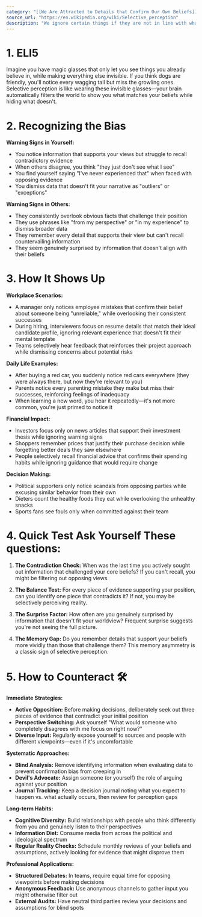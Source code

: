 ```yaml
---
category: "[[We Are Attracted to Details that Confirm Our Own Beliefs]]"
source_url: "https://en.wikipedia.org/wiki/Selective_perception"
description: "We ignore certain things if they are not in line with what we believe."
---
```


# 1. ELI5

Imagine you have magic glasses that only let you see things you already believe in, while making everything else invisible. If you think dogs are friendly, you'll notice every wagging tail but miss the growling ones. Selective perception is like wearing these invisible glasses—your brain automatically filters the world to show you what matches your beliefs while hiding what doesn't.

# 2. Recognizing the Bias ️

**Warning Signs in Yourself:**
- You notice information that supports your views but struggle to recall contradictory evidence
- When others disagree, you think "they just don't see what I see"
- You find yourself saying "I've never experienced that" when faced with opposing evidence
- You dismiss data that doesn't fit your narrative as "outliers" or "exceptions"

**Warning Signs in Others:**
- They consistently overlook obvious facts that challenge their position
- They use phrases like "from my perspective" or "in my experience" to dismiss broader data
- They remember every detail that supports their view but can't recall countervailing information
- They seem genuinely surprised by information that doesn't align with their beliefs

# 3. How It Shows Up

**Workplace Scenarios:**
- A manager only notices employee mistakes that confirm their belief about someone being "unreliable," while overlooking their consistent successes
- During hiring, interviewers focus on resume details that match their ideal candidate profile, ignoring relevant experience that doesn't fit their mental template
- Teams selectively hear feedback that reinforces their project approach while dismissing concerns about potential risks

**Daily Life Examples:**
- After buying a red car, you suddenly notice red cars everywhere (they were always there, but now they're relevant to you)
- Parents notice every parenting mistake they make but miss their successes, reinforcing feelings of inadequacy
- When learning a new word, you hear it repeatedly—it's not more common, you're just primed to notice it

**Financial Impact:**
- Investors focus only on news articles that support their investment thesis while ignoring warning signs
- Shoppers remember prices that justify their purchase decision while forgetting better deals they saw elsewhere
- People selectively recall financial advice that confirms their spending habits while ignoring guidance that would require change

**Decision Making:**
- Political supporters only notice scandals from opposing parties while excusing similar behavior from their own
- Dieters count the healthy foods they eat while overlooking the unhealthy snacks
- Sports fans see fouls only when committed against their team

# 4. Quick Test **Ask Yourself These questions:**

1. **The Contradiction Check:** When was the last time you actively sought out information that challenged your core beliefs? If you can't recall, you might be filtering out opposing views.

2. **The Balance Test:** For every piece of evidence supporting your position, can you identify one piece that contradicts it? If not, you may be selectively perceiving reality.

3. **The Surprise Factor:** How often are you genuinely surprised by information that doesn't fit your worldview? Frequent surprise suggests you're not seeing the full picture.

4. **The Memory Gap:** Do you remember details that support your beliefs more vividly than those that challenge them? This memory asymmetry is a classic sign of selective perception.

# 5. How to Counteract 🛠️

**Immediate Strategies:**
- **Active Opposition:** Before making decisions, deliberately seek out three pieces of evidence that contradict your initial position
- **Perspective Switching:** Ask yourself "What would someone who completely disagrees with me focus on right now?"
- **Diverse Input:** Regularly expose yourself to sources and people with different viewpoints—even if it's uncomfortable

**Systematic Approaches:**
- **Blind Analysis:** Remove identifying information when evaluating data to prevent confirmation bias from creeping in
- **Devil's Advocate:** Assign someone (or yourself) the role of arguing against your position
- **Journal Tracking:** Keep a decision journal noting what you expect to happen vs. what actually occurs, then review for perception gaps

**Long-term Habits:**
- **Cognitive Diversity:** Build relationships with people who think differently from you and genuinely listen to their perspectives
- **Information Diet:** Consume media from across the political and ideological spectrum
- **Regular Reality Checks:** Schedule monthly reviews of your beliefs and assumptions, actively looking for evidence that might disprove them

**Professional Applications:**
- **Structured Debates:** In teams, require equal time for opposing viewpoints before making decisions
- **Anonymous Feedback:** Use anonymous channels to gather input you might otherwise filter out
- **External Audits:** Have neutral third parties review your decisions and assumptions for blind spots


